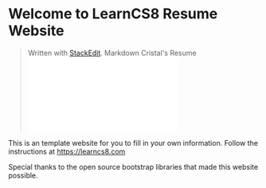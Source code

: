 
# Welcome to LearnCS8 Resume Website
> Written with [StackEdit](https://stackedit.io/).
> Markdown Cristal's Resume
> ![Cristal's Website](img/website.lnk)

This is an template website for you to fill in your own information. Follow the instructions at https://learncs8.com

Special thanks to the open source bootstrap libraries that made this website possible. 
